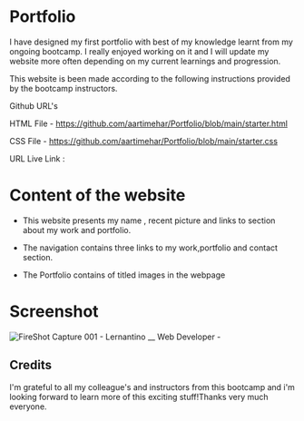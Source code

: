 # Portfolio

I have designed my first portfolio with best of my knowledge learnt from my ongoing bootcamp. I really enjoyed working on it and I will update my website more often depending on my current learnings and progression.

This website is been made according to the following instructions provided by the bootcamp instructors. 

Github URL's

HTML File - https://github.com/aartimehar/Portfolio/blob/main/starter.html

CSS File - https://github.com/aartimehar/Portfolio/blob/main/starter.css

URL Live Link : 



# Content of the website 

- This website presents my name , recent picture and links to section about my work and portfolio. 

- The navigation contains three links to my work,portfolio and contact section.

- The Portfolio contains of titled images in the webpage

# Screenshot

![FireShot Capture 001 - Lernantino __ Web Developer - ](https://user-images.githubusercontent.com/113493756/207471749-ea2c948c-a73f-4792-83e9-3bf92caf5c9e.png)


## Credits

I'm grateful to all my colleague's and instructors from this bootcamp and i'm looking forward to learn more of this exciting stuff!Thanks very much everyone.




